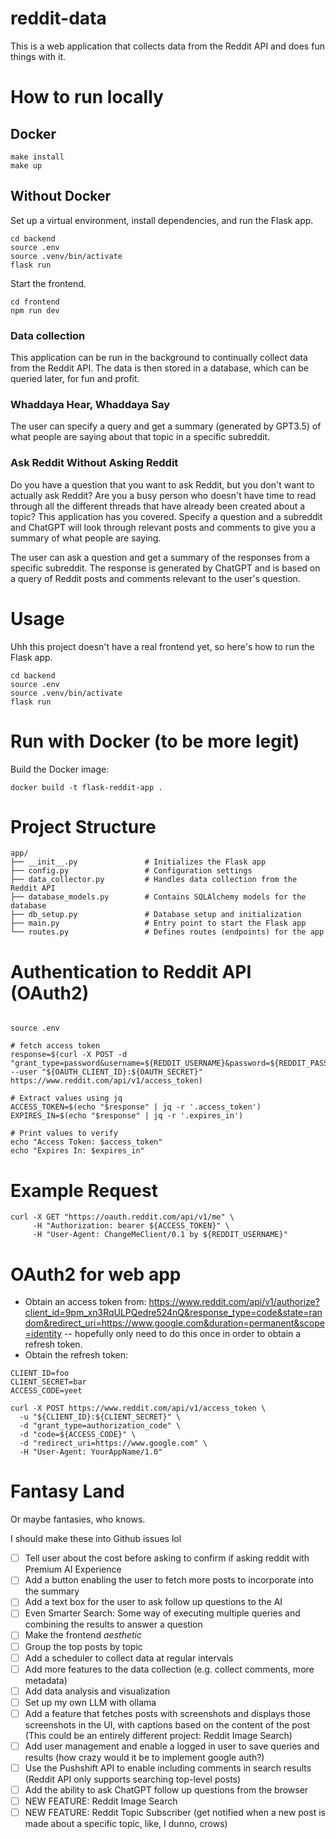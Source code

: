 # reddit-data

This is a web application that collects data from the Reddit API and does fun things with it.

# How to run locally

## Docker

```shell
make install
make up
```

## Without Docker
Set up a virtual environment, install dependencies, and run the Flask app.

```shell
cd backend
source .env
source .venv/bin/activate
flask run
```

Start the frontend.

```shell
cd frontend
npm run dev
```

### Data collection

This application can be run in the background to continually collect data from the Reddit API. The data is then stored in a database, which can be queried later, for fun and profit.

### Whaddaya Hear, Whaddaya Say

The user can specify a query and get a summary (generated by GPT3.5) of what people are saying about that topic in a specific subreddit.

### Ask Reddit Without Asking Reddit

Do you have a question that you want to ask Reddit, but you don't want to actually ask Reddit? Are you a busy person who doesn't have time to read through all the different threads that have already been created about a topic? This application has you covered. Specify a question and a subreddit and ChatGPT will look through relevant posts and comments to give you a summary of what people are saying.

The user can ask a question and get a summary of the responses from a specific subreddit. The response is generated by ChatGPT and is based on a query of Reddit posts and comments relevant to the user's question.

# Usage

Uhh this project doesn't have a real frontend yet, so here's how to run the Flask app. 

```shell
cd backend
source .env
source .venv/bin/activate
flask run
```

# Run with Docker (to be more legit)

Build the Docker image: 

```shell
docker build -t flask-reddit-app .
```


# Project Structure

```shell
app/
├── __init__.py               # Initializes the Flask app
├── config.py                 # Configuration settings
├── data_collector.py         # Handles data collection from the Reddit API
├── database_models.py        # Contains SQLAlchemy models for the database
├── db_setup.py               # Database setup and initialization
├── main.py                   # Entry point to start the Flask app
└── routes.py                 # Defines routes (endpoints) for the app
```

# Authentication to Reddit API (OAuth2)

```shell

source .env

# fetch access token
response=$(curl -X POST -d "grant_type=password&username=${REDDIT_USERNAME}&password=${REDDIT_PASSWORD}" --user "${OAUTH_CLIENT_ID}:${OAUTH_SECRET}" https://www.reddit.com/api/v1/access_token)

# Extract values using jq
ACCESS_TOKEN=$(echo "$response" | jq -r '.access_token')
EXPIRES_IN=$(echo "$response" | jq -r '.expires_in')

# Print values to verify
echo "Access Token: $access_token"
echo "Expires In: $expires_in"
```

# Example Request

```shell
curl -X GET "https://oauth.reddit.com/api/v1/me" \
     -H "Authorization: bearer ${ACCESS_TOKEN}" \
     -H "User-Agent: ChangeMeClient/0.1 by ${REDDIT_USERNAME}"
```

# OAuth2 for web app

- Obtain an access token from:  https://www.reddit.com/api/v1/authorize?client_id=9pm_xn3RqULPQedre524nQ&response_type=code&state=random&redirect_uri=https://www.google.com&duration=permanent&scope=identity -- hopefully only need to do this once in order to obtain a refresh token.
- Obtain the refresh token:

```shell
CLIENT_ID=foo
CLIENT_SECRET=bar
ACCESS_CODE=yeet

curl -X POST https://www.reddit.com/api/v1/access_token \
  -u "${CLIENT_ID}:${CLIENT_SECRET}" \
  -d "grant_type=authorization_code" \
  -d "code=${ACCESS_CODE}" \
  -d "redirect_uri=https://www.google.com" \
  -H "User-Agent: YourAppName/1.0"
```


# Fantasy Land 

Or maybe fantasies, who knows.

I should make these into Github issues lol

- [ ] Tell user about the cost before asking to confirm if asking reddit with Premium AI Experience
- [ ] Add a button enabling the user to fetch more posts to incorporate into the summary
- [ ] Add a text box for the user to ask follow up questions to the AI
- [ ] Even Smarter Search: Some way of executing multiple queries and combining the results to answer a question
- [ ] Make the frontend *aesthetic*
- [ ] Group the top posts by topic
- [ ] Add a scheduler to collect data at regular intervals
- [ ] Add more features to the data collection (e.g. collect comments, more metadata)
- [ ] Add data analysis and visualization
- [ ] Set up my own LLM with ollama
- [ ] Add a feature that fetches posts with screenshots and displays those screenshots in the UI, with captions based on the content of the post (This could be an entirely different project: Reddit Image Search)
- [ ] Add user management and enable a logged in user to save queries and results (how crazy would it be to implement google auth?)
- [ ] Use the Pushshift API to enable including comments in search results (Reddit API only supports searching top-level posts)
- [ ] Add the ability to ask ChatGPT follow up questions from the browser
- [ ] NEW FEATURE: Reddit Image Search
- [ ] NEW FEATURE: Reddit Topic Subscriber (get notified when a new post is made about a specific topic, like, I dunno, crows)